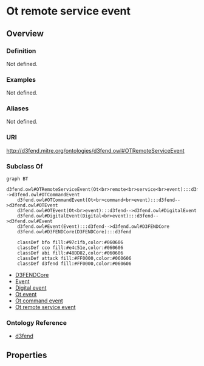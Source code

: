 # Ot remote service event

## Overview

### Definition
Not defined.

### Examples
Not defined.

### Aliases
Not defined.

### URI
http://d3fend.mitre.org/ontologies/d3fend.owl#OTRemoteServiceEvent

### Subclass Of
```mermaid
graph BT
    d3fend.owl#OTRemoteServiceEvent(Ot<br>remote<br>service<br>event):::d3fend-->d3fend.owl#OTCommandEvent
    d3fend.owl#OTCommandEvent(Ot<br>command<br>event):::d3fend-->d3fend.owl#OTEvent
    d3fend.owl#OTEvent(Ot<br>event):::d3fend-->d3fend.owl#DigitalEvent
    d3fend.owl#DigitalEvent(Digital<br>event):::d3fend-->d3fend.owl#Event
    d3fend.owl#Event(Event):::d3fend-->d3fend.owl#D3FENDCore
    d3fend.owl#D3FENDCore(D3FENDCore):::d3fend
    
    classDef bfo fill:#97c1fb,color:#060606
    classDef cco fill:#e4c51e,color:#060606
    classDef abi fill:#48DD82,color:#060606
    classDef attack fill:#FF0000,color:#060606
    classDef d3fend fill:#FF0000,color:#060606
```

- [D3FENDCore](/docs/ontology/reference/model/D3FENDCore/D3FENDCore.md)
- [Event](/docs/ontology/reference/model/D3FENDCore/Event/Event.md)
- [Digital event](/docs/ontology/reference/model/D3FENDCore/Event/Digital%20event/Digital%20event.md)
- [Ot event](/docs/ontology/reference/model/D3FENDCore/Event/Digital%20event/Ot%20event/Ot%20event.md)
- [Ot command event](/docs/ontology/reference/model/D3FENDCore/Event/Digital%20event/Ot%20event/Ot%20command%20event/Ot%20command%20event.md)
- [Ot remote service event](/docs/ontology/reference/model/D3FENDCore/Event/Digital%20event/Ot%20event/Ot%20command%20event/Ot%20remote%20service%20event/Ot%20remote%20service%20event.md)


### Ontology Reference
- [d3fend](http://d3fend.mitre.org/ontologies/d3fend.owl#)

## Properties
